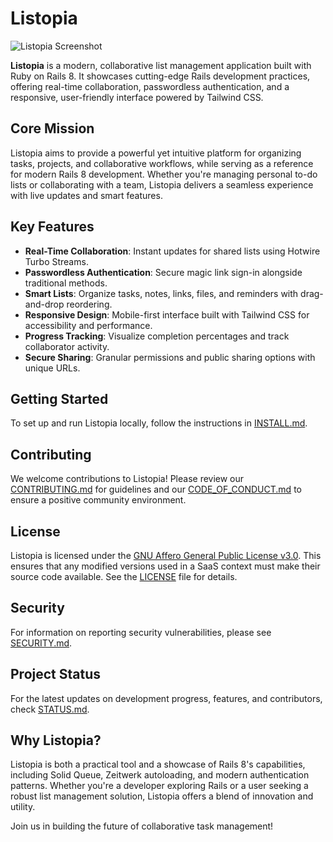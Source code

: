 # Listopia

![Listopia Screenshot](https://github.com/spaquet/listopia/raw/main/screenshot.png)

**Listopia** is a modern, collaborative list management application built with Ruby on Rails 8. It showcases cutting-edge Rails development practices, offering real-time collaboration, passwordless authentication, and a responsive, user-friendly interface powered by Tailwind CSS.

## Core Mission

Listopia aims to provide a powerful yet intuitive platform for organizing tasks, projects, and collaborative workflows, while serving as a reference for modern Rails 8 development. Whether you're managing personal to-do lists or collaborating with a team, Listopia delivers a seamless experience with live updates and smart features.

## Key Features

- **Real-Time Collaboration**: Instant updates for shared lists using Hotwire Turbo Streams.
- **Passwordless Authentication**: Secure magic link sign-in alongside traditional methods.
- **Smart Lists**: Organize tasks, notes, links, files, and reminders with drag-and-drop reordering.
- **Responsive Design**: Mobile-first interface built with Tailwind CSS for accessibility and performance.
- **Progress Tracking**: Visualize completion percentages and track collaborator activity.
- **Secure Sharing**: Granular permissions and public sharing options with unique URLs.

## Getting Started

To set up and run Listopia locally, follow the instructions in [INSTALL.md](INSTALL.md).

## Contributing

We welcome contributions to Listopia! Please review our [CONTRIBUTING.md](CONTRIBUTING.md) for guidelines and our [CODE_OF_CONDUCT.md](CODE_OF_CONDUCT.md) to ensure a positive community environment.

## License

Listopia is licensed under the [GNU Affero General Public License v3.0](LICENSE). This ensures that any modified versions used in a SaaS context must make their source code available. See the [LICENSE](LICENSE) file for details.

## Security

For information on reporting security vulnerabilities, please see [SECURITY.md](SECURITY.md).

## Project Status

For the latest updates on development progress, features, and contributors, check [STATUS.md](STATUS.md).

## Why Listopia?

Listopia is both a practical tool and a showcase of Rails 8's capabilities, including Solid Queue, Zeitwerk autoloading, and modern authentication patterns. Whether you're a developer exploring Rails or a user seeking a robust list management solution, Listopia offers a blend of innovation and utility.

Join us in building the future of collaborative task management!